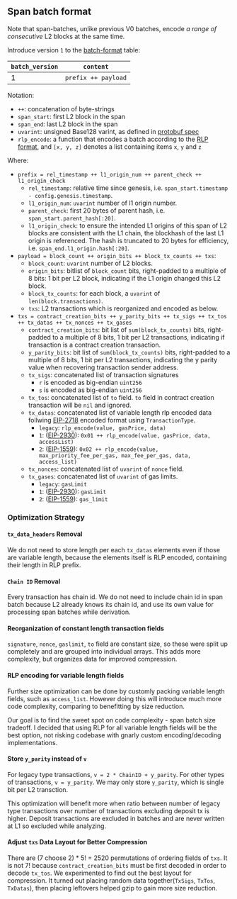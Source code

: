 ## Span batch format

Note that span-batches, unlike previous V0 batches,
encode *a range of consecutive* L2 blocks at the same time.

Introduce version `1` to the [batch-format](./derivation.md#batch-format) table:

| `batch_version` | `content`           |
|-----------------|---------------------|
| 1               | `prefix ++ payload` |

Notation:
- `++`: concatenation of byte-strings
- `span_start`: first L2 block in the span
- `span_end`: last L2 block in the span
- `uvarint`: unsigned Base128 varint, as defined in [protobuf spec]
- `rlp_encode`: a function that encodes a batch according to the [RLP format], and `[x, y, z]` denotes a list containing items `x`, `y` and `z`

[protobuf spec]: https://protobuf.dev/programming-guides/encoding/#varints

[RLP format]: https://ethereum.org/en/developers/docs/data-structures-and-encoding/rlp/

Where:

- `prefix = rel_timestamp ++ l1_origin_num ++ parent_check ++ l1_origin_check`
  - `rel_timestamp`: relative time since genesis, i.e. `span_start.timestamp - config.genesis.timestamp`.
  - `l1_origin_num`: `uvarint` number of l1 origin number.
  - `parent_check`: first 20 bytes of parent hash, i.e. `span_start.parent_hash[:20]`.
  - `l1_origin_check`: to ensure the intended L1 origins of this span of
        L2 blocks are consistent with the L1 chain, the blockhash of the last L1 origin is referenced.
        The hash is truncated to 20 bytes for efficiency, i.e. `span_end.l1_origin.hash[:20]`.
- `payload = block_count ++ origin_bits ++ block_tx_counts ++ txs`:
  - `block_count`: `uvarint` number of L2 blocks.
  - `origin_bits`: bitlist of `block_count` bits, right-padded to a multiple of 8 bits:
    1 bit per L2 block, indicating if the L1 origin changed this L2 block.
  - `block_tx_counts`: for each block, a `uvarint` of `len(block.transactions)`.
  - `txs`: L2 transactions which is reorganized and encoded as below.
- `txs = contract_creation_bits ++ y_parity_bits ++ tx_sigs ++ tx_tos ++ tx_datas ++ tx_nonces ++ tx_gases`
  - `contract_creation_bits`: bit list of `sum(block_tx_counts)` bits, right-padded to a multiple of 8 bits, 1 bit per L2 transactions, indicating if transaction is a contract creation transaction.
  - `y_parity_bits`: bit list of `sum(block_tx_counts)` bits, right-padded to a multiple of 8 bits, 1 bit per L2 transactions, indicating the y parity value when recovering transaction sender address.
  - `tx_sigs`: concatenated list of transaction signatures
    - `r` is encoded as big-endian `uint256`
    - `s` is encoded as big-endian `uint256`
  - `tx_tos`: concatenated list of `to` field. `to` field in contract creation transaction will be `nil` and ignored.
  - `tx_datas`: concatenated list of variable length rlp encoded data follwing [EIP-2718] encoded format using `TransactionType`.
    - `legacy`: `rlp_encode(value, gasPrice, data)`
    - `1`: ([EIP-2930]): `0x01 ++ rlp_encode(value, gasPrice, data, accessList)`
    - `2`: ([EIP-1559]): `0x02 ++ rlp_encode(value, max_priority_fee_per_gas, max_fee_per_gas, data, access_list)`
  - `tx_nonces`: concatenated list of `uvarint` of `nonce` field.
  - `tx_gases`:  concatenated list of `uvarint` of gas limits.
    - `legacy`: `gasLimit`
    - `1`: ([EIP-2930]): `gasLimit`
    - `2`: ([EIP-1559]): `gas_limit`

[EIP-2718]: https://eips.ethereum.org/EIPS/eip-2718

[EIP-2930]: https://eips.ethereum.org/EIPS/eip-2930

[EIP-1559]: https://eips.ethereum.org/EIPS/eip-1559

### Optimization Strategy

#### `tx_data_headers` Removal

We do not need to store length per each `tx_datas` elements even if those are variable length, because the elements itself is RLP encoded, containing their length in RLP prefix.

#### `Chain ID` Removal

Every transaction has chain id. We do not need to include chain id in span batch because L2 already knows its chain id, and use its own value for processing span batches while derivation.

#### Reorganization of constant length transaction fields

`signature`, `nonce`, `gaslimit`, `to` field are constant size, so these were split up completely and are grouped into individual arrays. This adds more complexity, but organizes data for improved compression.

#### RLP encoding for variable length fields

Further size optimization can be done by customly packing variable length fields, such as `access_list`. However doing this will introduce much more code complexity, comparing to benefitting by size reduction.

Our goal is to find the sweet spot on code complexity - span batch size tradeoff. I decided that using RLP for all variable length fields will be the best option, not risking codebase with gnarly custom encoding/decoding implementations.

#### Store `y_parity` instead of `v`

For legacy type transactions, `v = 2 * ChainID + y_parity`. For other types of transactions, `v = y_parity`. We may only store `y_parity`, which is single bit per L2 transction.

This optimization will benefit more when ratio between number of legacy type transactions over number of transactions excluding deposit tx is higher. Deposit transactions are excluded in batches and are never written at L1 so excluded while analyzing.

#### Adjust `txs` Data Layout for Better Compression

There are (7 choose 2) * 5! = 2520 permutations of ordering fields of `txs`. It is not 7! because `contract_creation_bits` must be first decoded in order to decode `tx_tos`. We experimented to find out the best layout for compression. It turned out placing random data together(`TxSigs`, `TxTos`, `TxDatas`), then placing leftovers helped gzip to gain more size reduction.

